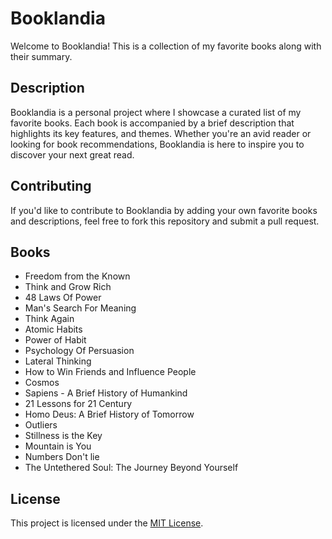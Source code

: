 # Booklandia

Welcome to Booklandia! This is a collection of my favorite books along with their summary.

## Description

Booklandia is a personal project where I showcase a curated list of my favorite books. Each book is accompanied by a brief description that highlights its key features, and themes. Whether you're an avid reader or looking for book recommendations, Booklandia is here to inspire you to discover your next great read.

<!-- Add more books and descriptions as needed -->

## Contributing

If you'd like to contribute to Booklandia by adding your own favorite books and descriptions, feel free to fork this repository and submit a pull request.

## Books

<!-- BOOK TITLES START -->
- Freedom from the Known
- Think and Grow Rich
- 48 Laws Of Power
- Man's Search For Meaning
- Think Again
- Atomic Habits
- Power of Habit
- Psychology Of Persuasion
- Lateral Thinking
- How to Win Friends and Influence People
- Cosmos
- Sapiens - A Brief History of Humankind
- 21 Lessons for 21 Century
- Homo Deus: A Brief History of Tomorrow
- Outliers
- Stillness is the Key
- Mountain is You
- Numbers Don't lie
- The Untethered Soul: The Journey Beyond Yourself
<!-- BOOK TITLES END -->

## License

This project is licensed under the [MIT License](https://opensource.org/license/mit/).
